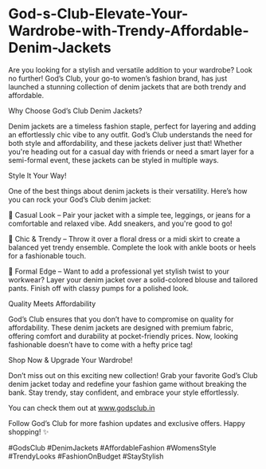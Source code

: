 # God-s-Club-Elevate-Your-Wardrobe-with-Trendy-Affordable-Denim-Jackets

Are you looking for a stylish and versatile addition to your wardrobe? Look no further! God’s Club, your go-to women’s fashion brand, has just launched a stunning collection of denim jackets that are both trendy and affordable.

Why Choose God’s Club Denim Jackets?

Denim jackets are a timeless fashion staple, perfect for layering and adding an effortlessly chic vibe to any outfit. God’s Club understands the need for both style and affordability, and these jackets deliver just that! Whether you're heading out for a casual day with friends or need a smart layer for a semi-formal event, these jackets can be styled in multiple ways.

Style It Your Way!

One of the best things about denim jackets is their versatility. Here’s how you can rock your God’s Club denim jacket:

👖 Casual Look – Pair your jacket with a simple tee, leggings, or jeans for a comfortable and relaxed vibe. Add sneakers, and you're good to go!

👗 Chic & Trendy – Throw it over a floral dress or a midi skirt to create a balanced yet trendy ensemble. Complete the look with ankle boots or heels for a fashionable touch.

🖤 Formal Edge – Want to add a professional yet stylish twist to your workwear? Layer your denim jacket over a solid-colored blouse and tailored pants. Finish off with classy pumps for a polished look.

Quality Meets Affordability

God’s Club ensures that you don’t have to compromise on quality for affordability. These denim jackets are designed with premium fabric, offering comfort and durability at pocket-friendly prices. Now, looking fashionable doesn’t have to come with a hefty price tag!

Shop Now & Upgrade Your Wardrobe!

Don’t miss out on this exciting new collection! Grab your favorite God’s Club denim jacket today and redefine your fashion game without breaking the bank. Stay trendy, stay confident, and embrace your style effortlessly.

You can check them out at www.godsclub.in

Follow God’s Club for more fashion updates and exclusive offers. Happy shopping! ✨

#GodsClub #DenimJackets #AffordableFashion #WomensStyle #TrendyLooks #FashionOnBudget #StayStylish

